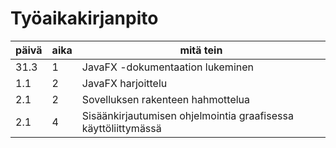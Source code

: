 # Työaikakirjanpito

päivä | aika | mitä tein
----- | ---- | ---------
31.3 | 1 | JavaFX -dokumentaation lukeminen
1.1 | 2 | JavaFX harjoittelu
2.1 | 2 | Sovelluksen rakenteen hahmottelua
2.1 | 4 | Sisäänkirjautumisen ohjelmointia graafisessa käyttöliittymässä

